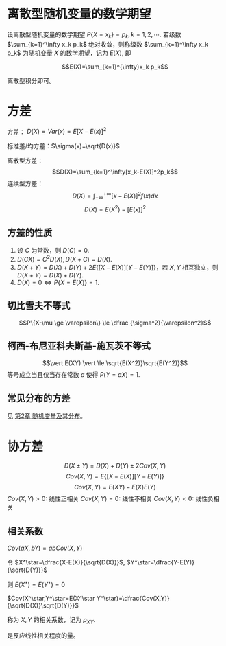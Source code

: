 
# 离散型随机变量的数学期望

设离散型随机变量的数学期望 $P\{X=x_k\}=p_k, k=1, 2, \cdots.$ 若级数  $\sum_{k=1}^\infty x_k p_k$ 绝对收敛，则称级数 $\sum_{k=1}^\infty x_k p_k$ 为随机变量 $X$ 的数学期望，记为 $E(X)$, 即

$$E(X)=\sum_{k=1}^{\infty}x_k p_k$$

离散型积分即可。

# 方差

方差： $D(X)=Var(x)=E{[X-E(x)]^2}$

标准差/均方差：$\sigma(x)=\sqrt{D(x)}$

离散型方差：
$$D(X)=\sum_{k=1}^\infty[x_k-E(X)]^2p_k$$
连续型方差：
$$D(X)=\int_{-\infty}^{+\infty}[x-E(X)]^2f(x)dx$$
$$D(X)=E(X^2)-[E(x)]^2$$

## 方差的性质

1. 设 $C$ 为常数，则 $D(C)=0$.
2. $D(CX)=C^2D(X), D(X+C)=D(X)$.
3. $D(X+Y)=D(X)+D(Y)+2E\{[X-E(X)][Y-E(Y)]\}$，若 $X,Y$ 相互独立，则 $D(X+Y)=D(X)+D(Y)$.
4. $D(X)=0 \Leftrightarrow P\{X=E(X)\}=1$.

## 切比雪夫不等式
	
$$P\{X-\mu \ge \varepsilon\} \le \dfrac {\sigma^2}{\varepsilon^2}$$

## 柯西-布尼亚科夫斯基-施瓦茨不等式

$$\vert E(XY) \vert \le \sqrt{E(X^2)}\sqrt{E(Y^2)}$$等号成立当且仅当存在常数 $a$ 使得 $P(Y=aX)=1$.

## 常见分布的方差

见 [第2章 随机变量及其分布](第2章%20随机变量及其分布.md#常见分布)。
# 协方差

$$D(X\pm Y) = D(X) + D(Y) \pm 2Cov(X,Y)$$
$$Cov(X,Y)=E\{[X-E(X)][Y-E(Y)]\}$$
$$Cov(X,Y)=E(XY)-E(X)E(Y)$$
$Cov(X,Y)>0$: 线性正相关
$Cov(X,Y)=0$: 线性不相关
$Cov(X,Y)<0$: 线性负相关

## 相关系数

$Cov(aX,bY)=abCov(X,Y)$

令 $X^\star=\dfrac{X-E(X)}{\sqrt{D(X)}}$, $Y^\star=\dfrac{Y-E(Y)}{\sqrt{D(Y)}}$ 

则 $E(X^\star)=E(Y^\star)=0$

$Cov(X^\star,Y^\star=E(X^\star Y^\star)=\dfrac{Cov(X,Y)}{\sqrt{D(X)}\sqrt{D(Y)}}$

称为 $X,Y$ 的相关系数，记为 $\rho_{XY}$.

是反应线性相关程度的量。




